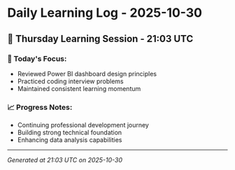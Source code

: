 # Daily Learning Log - 2025-10-30

## 📅 Thursday Learning Session - 21:03 UTC

### 🎯 Today's Focus:
- Reviewed Power BI dashboard design principles
- Practiced coding interview problems
- Maintained consistent learning momentum

### 📈 Progress Notes:
- Continuing professional development journey
- Building strong technical foundation
- Enhancing data analysis capabilities

---
*Generated at 21:03 UTC on 2025-10-30*

